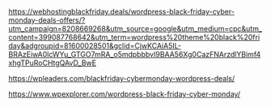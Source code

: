 https://webhostingblackfriday.deals/wordpress-black-friday-cyber-monday-deals-offers/?utm_campaign=8208669268&utm_source=google&utm_medium=cpc&utm_content=399087768642&utm_term=wordpress%20theme%20black%20friday&adgroupid=81600028501&gclid=CjwKCAiA5IL-BRAzEiwA0lcWYu_GTGO7mRA_o5mdpbbbvI9BAA56Xg0CazFNArzdlYBimf4xhgTPuRoCHtgQAvD_BwE



https://wpleaders.com/blackfriday-cybermonday-wordpress-deals/

https://www.wpexplorer.com/wordpress-black-friday-cyber-monday/



